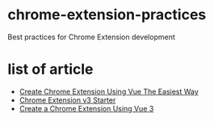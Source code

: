 # chrome-extension-practices
Best practices for Chrome Extension development

# list of article
* [Create Chrome Extension Using Vue The Easiest Way](./vue-easy-extension/README.md)
* [Chrome Extension v3 Starter](./chrome-extension-v3-starter/README.md)
* [Create a Chrome Extension Using Vue 3](./vue3-vite-extension/README.md)